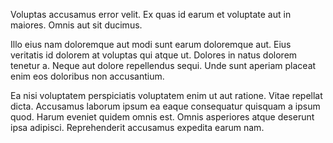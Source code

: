 Voluptas accusamus error velit. Ex quas id earum et voluptate aut in maiores. Omnis aut sit ducimus.
 Illo eius nam doloremque aut modi sunt earum doloremque aut. Eius veritatis id dolorem at voluptas qui atque ut. Dolores in natus dolorem tenetur a. Neque aut dolore repellendus sequi. Unde sunt aperiam placeat enim eos doloribus non accusantium.
 Ea nisi voluptatem perspiciatis voluptatem enim ut aut ratione. Vitae repellat dicta. Accusamus laborum ipsum ea eaque consequatur quisquam a ipsum quod. Harum eveniet quidem omnis est. Omnis asperiores atque deserunt ipsa adipisci. Reprehenderit accusamus expedita earum nam.